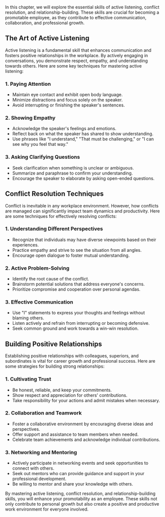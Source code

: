 
In this chapter, we will explore the essential skills of active listening, conflict resolution, and relationship-building. These skills are crucial for becoming a promotable employee, as they contribute to effective communication, collaboration, and professional growth.

The Art of Active Listening
--------------------------------------

Active listening is a fundamental skill that enhances communication and fosters positive relationships in the workplace. By actively engaging in conversations, you demonstrate respect, empathy, and understanding towards others. Here are some key techniques for mastering active listening:

### 1. Paying Attention

* Maintain eye contact and exhibit open body language.
* Minimize distractions and focus solely on the speaker.
* Avoid interrupting or finishing the speaker's sentences.

### 2. Showing Empathy

* Acknowledge the speaker's feelings and emotions.
* Reflect back on what the speaker has shared to show understanding.
* Use phrases like "I understand," "That must be challenging," or "I can see why you feel that way."

### 3. Asking Clarifying Questions

* Seek clarification when something is unclear or ambiguous.
* Summarize and paraphrase to confirm your understanding.
* Encourage the speaker to elaborate by asking open-ended questions.

Conflict Resolution Techniques
-----------------------------------------

Conflict is inevitable in any workplace environment. However, how conflicts are managed can significantly impact team dynamics and productivity. Here are some techniques for effectively resolving conflicts:

### 1. Understanding Different Perspectives

* Recognize that individuals may have diverse viewpoints based on their experiences.
* Practice empathy and strive to see the situation from all angles.
* Encourage open dialogue to foster mutual understanding.

### 2. Active Problem-Solving

* Identify the root cause of the conflict.
* Brainstorm potential solutions that address everyone's concerns.
* Prioritize compromise and cooperation over personal agendas.

### 3. Effective Communication

* Use "I" statements to express your thoughts and feelings without blaming others.
* Listen actively and refrain from interrupting or becoming defensive.
* Seek common ground and work towards a win-win resolution.

Building Positive Relationships
------------------------------------------

Establishing positive relationships with colleagues, superiors, and subordinates is vital for career growth and professional success. Here are some strategies for building strong relationships:

### 1. Cultivating Trust

* Be honest, reliable, and keep your commitments.
* Show respect and appreciation for others' contributions.
* Take responsibility for your actions and admit mistakes when necessary.

### 2. Collaboration and Teamwork

* Foster a collaborative environment by encouraging diverse ideas and perspectives.
* Offer support and assistance to team members when needed.
* Celebrate team achievements and acknowledge individual contributions.

### 3. Networking and Mentoring

* Actively participate in networking events and seek opportunities to connect with others.
* Seek out mentors who can provide guidance and support in your professional development.
* Be willing to mentor and share your knowledge with others.

By mastering active listening, conflict resolution, and relationship-building skills, you will enhance your promotability as an employee. These skills not only contribute to personal growth but also create a positive and productive work environment for everyone involved.
